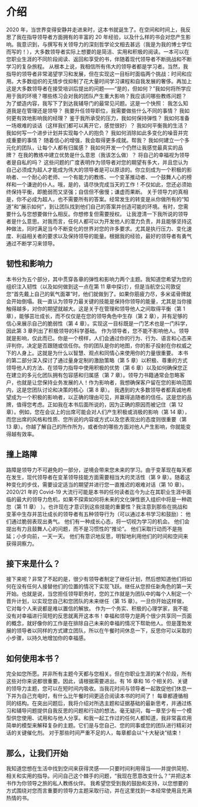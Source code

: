 # 介绍
2020 年，当世界变得安静并走进来时，这本书就诞生了。在空间和时间上，我反思了我在指导领导者方面拥有的丰富的 20 年经验，以及什么样的书会对您产生影响。我意识到，与撰写有关领导力的深刻哲学论文相去甚远（我是为我的博士学位而写的！），大多数领导者实际上想要的是简洁、实用和积极的阅读。一本可以在您职业生涯的不同阶段阅读、返回和享受的书，伴随着现代领导者不断挑战和不断学习的复杂旅程。
从根本上说，我相信所有伟大的领导者都是学习者。当然，我指导的领导者非常渴望学习和发展，但在实现这一目标时面临两个挑战：时间和应用。大多数组织的无情步伐抑制了花大量时间学习课程和自我发展的奢侈。再加上这是大多数领导者在接受培训后提出的问题——“是的，但如何？”我如何将所学应用于我的环境？哪些练习会对我的团队产生重大影响？我应该问哪些教练问题？
为了塑造内容，我写下了到达我辅导门的最常见问题。这是一个快照：
我怎么知道我是在管理还是领导？
我要升任领导职位，我需要做些什么不同的事情？
我如何更有效地影响我的经理？
鉴于我所承受的压力，我如何保持弹性？
我如何准备一场艰难的谈话（这样我们都可以离开它，感觉很好）？
我如何平衡我的生活？
我如何写一个进步计划并实现每个人的抱负？
我如何消除如此多变化的噪音并完成重要的事情？
随着信心的增强，我会取得更多成就。帮我？
我如何建立一个多元化的团队，让每个人都有归属感？
我如何开发一个仍然让我感觉最真实的品牌？
在我的教练中建立优势是什么意思（我该怎么做）？
将自己的幸福视为领导者是自私的吗？
这些问题的广度表明作为领导者对您的期望有多大，并且您认为自己必须成为超人才能成为伟大的领导者是可以原谅的。你立刻成为一个积极的影响者、一个耐心的老师、一个有能力的教练、一个变革推动者、一个鼓舞人心的榜样和一个谦逊的仆人。哦，是的，请尽快完成当天的工作！不仅如此，您还必须始终保持平衡，即脆弱而又坚强；自信但不傲慢；谦虚而果断。
关于领导力的真相是，你不必成为超人，也不需要所有的答案。经常发生的转变是从你做所有的“知道”和“展示如何”，到让团队找到他们自己的答案并创造可能的环境。有时，您需要什么与您想要做什么相反。你想修复但需要授权。
让我澄清一下我所说的领导者是什么意思。对我而言，任何人都可以为开发他人的潜力负责，并且能够坚持这种做法，同时满足当今不断变化的世界对您的许多要求。尤其是执行压力、变化速度、利益相关者的要求以及保持领导的能量。根据我的经验，最好的领导者有勇气通过不断学习来领导。

## 韧性和影响力
本书分为五个部分，其中贯穿各章的弹性和影响力两个主题。我知道您希望为您的组织注入韧性（以及如何做到这一点在第 11 章中探讨），但是当航空公司敦促您“首先戴上自己的氧气面罩”时，他们就做到了。如果你筋疲力尽，多米诺骨牌就会开始倒塌。我一直认为领导力最关键的技能是保持你领导的能量，尤其是当你接触得越多，对你的期望就越大。这是关于在管理和领导他人之间取得平衡（第 1 章），能够茁壮成长，而不仅仅是在您的领导角色中生存（第 2 章），并有足够的信心来展示自己的脆弱性（第 4 章）。实现这一目标既是一门艺术也是一门科学，因此第 3 章列出了积极领导的科学基础。
作为领导者，您不能不影响他人。领导就是影响，仅此而已。你是一个榜样，人们会通过你的行为、行为、语言和心态来评判你，决定是否跟随或信任你。你的团队是你的地图，你的影子投射在你权威之下的人身上。这就是为什么以智慧、观点和同情心来使用你的力量很重要。
本书的第二部分深入探讨了通过量身定制的激励策略（第 5 章）以积极、尊重的方式领导他人的方法、在领导力指导中使用积极的优势（第 6 章）以及如何确保您正在建立的多元化团队拥有包容感和归属感（第 7 章）。领导力书籍通常会忽略客户，也就是让您保持业务发展的人！作为影响者，我想确保客户留在您的影响范围内，这是您团队讨论和决策的核心（第 8 章）。
我遇到的大多数领导者都真诚地希望成为一个积极的影响者，以正确的理由可见，并赢得追随者的信任。这是您的品牌，值得您考虑。正如我在本书后面所说的，因为正确的原因而被记住（第 12 章）。例如，您在会议上的出席可能会对人们产生积极或消极的影响（第 14 章），而您出席的风格和性质、您所说的内容或方式以及您表现出的态度则很重要（第 13 章）。你越了解自己的所作所为，或者你的哪些方面对他人产生影响，你就能变得越有效率。

## 撞上路障
路障是领导力不可避免的一部分，逆境会带来您未来的学习。由于变革现在每天都在发生，现代领导者在变革领导技能方面需要相当大的灵活性（第 9 章）。随着这种变化的步伐，需要设定适当的期望并进行您一直推迟的艰难对话（第 10 章）。 2020/21 年的 Covid-19 大流行可能是本书的任何读者迄今为止在其职业生涯中面临的最大的领导力危机，如果不探索如何将未来的文化弹性嵌入组织中将是一种疏忽（第 11 章） ）。也许现在才意识到这些技能的重要性？我注意到那些在挑战和变革中生存并茁壮成长的领导者有五种领导行为（可以通过本书学习和鼓励）：
他们通过脆弱表现出勇气。
他们有一种成长心态，将一切视为学习的机会。
他们会提出有力且鼓舞人心的问题，而不是习惯性的“推论”。
他们采取行动而不是拖延；小步向前，一天一天。
他们有意识地反思，明智地利用他们的时间和空间来获得洞察力。

## 接下来是什么？

接下来呢？非常了不起的是，很少有领导者制定了继任计划，然后想知道他们将如何在没有任何人接替他们的位置的情况下实现飞跃。继任从您担任新角色的第一天开始。也就是说，当您担任领导职务时，您的工作就是为团队中的每个人制定一个晋升计划，以实现您自己和您团队的未来继任（第 15 章）。一旦你开始这样做，它对每个人来说都是难以置信的解放。
作为一个务实、积极的心理学家，我不能没有对幸福进行简短的反思就离开这本书！幸福和领导力是两个很少共享同一页面的概念，就好像你的工作是在排除自己未来的幸福的情况下帮助他人。但是蓬勃发展的领导者以同样的方式建立团队，所以在午餐时间休息一下，反思你可以采取的小步骤，以持久地增加你的幸福感。

## 如何使用本书？

完全如您所愿。并非所有主题今天都与您相关。但在你职业生涯的某个阶段，所有这些对你来说都很重要。因此，请根据需要进出。有 16 章和 16 个相关的、关键的领导力主题，您可以在短时间内吸收。当我花时间与领导者一起敦促他们休息一下并为自己充电时，有什么比午餐时间更适合阅读本书的时间了！
每章都遵循相同的结构。在突出问题后，我将介绍对所选主题和证据基础的最新思考，并通过练习和辅导问题提供自我反思的问题和行动的想法。毫无疑问，每一章至少有一个模型供您使用、试用和与他人分享。和我一起工作过的任何人都知道，我非常喜欢用简单的模型来解释复杂的主题。它们是与您自己、您的同事或您的团队进行精彩对话的关键催化剂。
对于那些时间严重不足的人，每章都会以“十大秘诀”结束！

## 那么，让我们开始

我知道您想在生活中找到空间来获得灵感——只要时间利用得当——并提供简短、相关和实用的指导。问问自己这个棘手的问题，“我现在愿意改变什么？”并把这本书作为你领导之旅的私人教练伙伴。
我希望您受到我的鼓励和支持，以您想要的方式围绕对您而言重要的领导力主题采取行动，并在这里找到一本经常使用且充满热情的书。